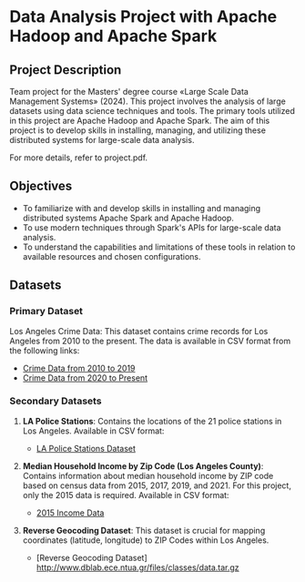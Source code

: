 # Data Analysis Project with Apache Hadoop and Apache Spark
## Project Description
Team project for the Masters' degree course «Large Scale Data Management Systems» (2024). This project involves the analysis of large datasets using data science techniques and tools. The primary tools utilized in this project are Apache Hadoop and Apache Spark. The aim of this project is to develop skills in installing, managing, and utilizing these distributed systems for large-scale data analysis.

For more details, refer to project.pdf.

## Objectives
* To familiarize with and develop skills in installing and managing distributed systems Apache Spark and Apache Hadoop.
* To use modern techniques through Spark's APIs for large-scale data analysis.
* To understand the capabilities and limitations of these tools in relation to available resources and chosen configurations.

## Datasets
### Primary Dataset
Los Angeles Crime Data: This dataset contains crime records for Los Angeles from 2010 to the present. The data is available in CSV format from the following links:

- [Crime Data from 2010 to 2019](https://data.lacity.org/api/views/63jg-8b9z/rows.csv?accessType=DOWNLOAD)
- [Crime Data from 2020 to Present](https://data.lacity.org/api/views/2nrs-mtv8/rows.csv?accessType=DOWNLOAD)

### Secondary Datasets

1. **LA Police Stations**: Contains the locations of the 21 police stations in Los Angeles. Available in CSV format:

   - [LA Police Stations Dataset](https://geohub.lacity.org/datasets/lahub::lapd-police-stations/explore)

2. **Median Household Income by Zip Code (Los Angeles County)**: Contains information about median household income by ZIP code based on census data from 2015, 2017, 2019, and 2021. For this project, only the 2015 data is required. Available in CSV format:

   - [2015 Income Data](http://www.laalmanac.com/employment/em12c_2015.php)
     
3. **Reverse Geocoding Dataset**: This dataset is crucial for mapping coordinates (latitude, longitude) to ZIP Codes within Los Angeles.

   - [Reverse Geocoding Dataset] http://www.dblab.ece.ntua.gr/files/classes/data.tar.gz

 
